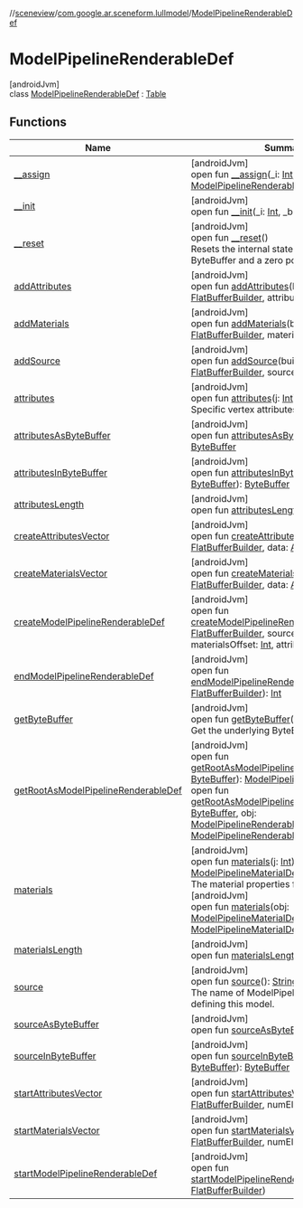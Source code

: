 //[sceneview](../../../index.md)/[com.google.ar.sceneform.lullmodel](../index.md)/[ModelPipelineRenderableDef](index.md)

# ModelPipelineRenderableDef

[androidJvm]\
class [ModelPipelineRenderableDef](index.md) : [Table](../../com.google.flatbuffers/-table/index.md)

## Functions

| Name | Summary |
|---|---|
| [__assign](__assign.md) | [androidJvm]<br>open fun [__assign](__assign.md)(_i: [Int](https://kotlinlang.org/api/latest/jvm/stdlib/kotlin/-int/index.html), _bb: [ByteBuffer](https://developer.android.com/reference/kotlin/java/nio/ByteBuffer.html)): [ModelPipelineRenderableDef](index.md) |
| [__init](__init.md) | [androidJvm]<br>open fun [__init](__init.md)(_i: [Int](https://kotlinlang.org/api/latest/jvm/stdlib/kotlin/-int/index.html), _bb: [ByteBuffer](https://developer.android.com/reference/kotlin/java/nio/ByteBuffer.html)) |
| [__reset](../../com.google.flatbuffers/-table/__reset.md) | [androidJvm]<br>open fun [__reset](../../com.google.flatbuffers/-table/__reset.md)()<br>Resets the internal state with a null ByteBuffer and a zero position. |
| [addAttributes](add-attributes.md) | [androidJvm]<br>open fun [addAttributes](add-attributes.md)(builder: [FlatBufferBuilder](../../com.google.flatbuffers/-flat-buffer-builder/index.md), attributesOffset: [Int](https://kotlinlang.org/api/latest/jvm/stdlib/kotlin/-int/index.html)) |
| [addMaterials](add-materials.md) | [androidJvm]<br>open fun [addMaterials](add-materials.md)(builder: [FlatBufferBuilder](../../com.google.flatbuffers/-flat-buffer-builder/index.md), materialsOffset: [Int](https://kotlinlang.org/api/latest/jvm/stdlib/kotlin/-int/index.html)) |
| [addSource](add-source.md) | [androidJvm]<br>open fun [addSource](add-source.md)(builder: [FlatBufferBuilder](../../com.google.flatbuffers/-flat-buffer-builder/index.md), sourceOffset: [Int](https://kotlinlang.org/api/latest/jvm/stdlib/kotlin/-int/index.html)) |
| [attributes](attributes.md) | [androidJvm]<br>open fun [attributes](attributes.md)(j: [Int](https://kotlinlang.org/api/latest/jvm/stdlib/kotlin/-int/index.html)): [Int](https://kotlinlang.org/api/latest/jvm/stdlib/kotlin/-int/index.html)<br>Specific vertex attributes to export. |
| [attributesAsByteBuffer](attributes-as-byte-buffer.md) | [androidJvm]<br>open fun [attributesAsByteBuffer](attributes-as-byte-buffer.md)(): [ByteBuffer](https://developer.android.com/reference/kotlin/java/nio/ByteBuffer.html) |
| [attributesInByteBuffer](attributes-in-byte-buffer.md) | [androidJvm]<br>open fun [attributesInByteBuffer](attributes-in-byte-buffer.md)(_bb: [ByteBuffer](https://developer.android.com/reference/kotlin/java/nio/ByteBuffer.html)): [ByteBuffer](https://developer.android.com/reference/kotlin/java/nio/ByteBuffer.html) |
| [attributesLength](attributes-length.md) | [androidJvm]<br>open fun [attributesLength](attributes-length.md)(): [Int](https://kotlinlang.org/api/latest/jvm/stdlib/kotlin/-int/index.html) |
| [createAttributesVector](create-attributes-vector.md) | [androidJvm]<br>open fun [createAttributesVector](create-attributes-vector.md)(builder: [FlatBufferBuilder](../../com.google.flatbuffers/-flat-buffer-builder/index.md), data: [Array](https://kotlinlang.org/api/latest/jvm/stdlib/kotlin/-array/index.html)&lt;[Int](https://kotlinlang.org/api/latest/jvm/stdlib/kotlin/-int/index.html)&gt;): [Int](https://kotlinlang.org/api/latest/jvm/stdlib/kotlin/-int/index.html) |
| [createMaterialsVector](create-materials-vector.md) | [androidJvm]<br>open fun [createMaterialsVector](create-materials-vector.md)(builder: [FlatBufferBuilder](../../com.google.flatbuffers/-flat-buffer-builder/index.md), data: [Array](https://kotlinlang.org/api/latest/jvm/stdlib/kotlin/-array/index.html)&lt;[Int](https://kotlinlang.org/api/latest/jvm/stdlib/kotlin/-int/index.html)&gt;): [Int](https://kotlinlang.org/api/latest/jvm/stdlib/kotlin/-int/index.html) |
| [createModelPipelineRenderableDef](create-model-pipeline-renderable-def.md) | [androidJvm]<br>open fun [createModelPipelineRenderableDef](create-model-pipeline-renderable-def.md)(builder: [FlatBufferBuilder](../../com.google.flatbuffers/-flat-buffer-builder/index.md), sourceOffset: [Int](https://kotlinlang.org/api/latest/jvm/stdlib/kotlin/-int/index.html), materialsOffset: [Int](https://kotlinlang.org/api/latest/jvm/stdlib/kotlin/-int/index.html), attributesOffset: [Int](https://kotlinlang.org/api/latest/jvm/stdlib/kotlin/-int/index.html)): [Int](https://kotlinlang.org/api/latest/jvm/stdlib/kotlin/-int/index.html) |
| [endModelPipelineRenderableDef](end-model-pipeline-renderable-def.md) | [androidJvm]<br>open fun [endModelPipelineRenderableDef](end-model-pipeline-renderable-def.md)(builder: [FlatBufferBuilder](../../com.google.flatbuffers/-flat-buffer-builder/index.md)): [Int](https://kotlinlang.org/api/latest/jvm/stdlib/kotlin/-int/index.html) |
| [getByteBuffer](../../com.google.flatbuffers/-table/get-byte-buffer.md) | [androidJvm]<br>open fun [getByteBuffer](../../com.google.flatbuffers/-table/get-byte-buffer.md)(): [ByteBuffer](https://developer.android.com/reference/kotlin/java/nio/ByteBuffer.html)<br>Get the underlying ByteBuffer. |
| [getRootAsModelPipelineRenderableDef](get-root-as-model-pipeline-renderable-def.md) | [androidJvm]<br>open fun [getRootAsModelPipelineRenderableDef](get-root-as-model-pipeline-renderable-def.md)(_bb: [ByteBuffer](https://developer.android.com/reference/kotlin/java/nio/ByteBuffer.html)): [ModelPipelineRenderableDef](index.md)<br>open fun [getRootAsModelPipelineRenderableDef](get-root-as-model-pipeline-renderable-def.md)(_bb: [ByteBuffer](https://developer.android.com/reference/kotlin/java/nio/ByteBuffer.html), obj: [ModelPipelineRenderableDef](index.md)): [ModelPipelineRenderableDef](index.md) |
| [materials](materials.md) | [androidJvm]<br>open fun [materials](materials.md)(j: [Int](https://kotlinlang.org/api/latest/jvm/stdlib/kotlin/-int/index.html)): [ModelPipelineMaterialDef](../-model-pipeline-material-def/index.md)<br>The material properties for the model.<br>[androidJvm]<br>open fun [materials](materials.md)(obj: [ModelPipelineMaterialDef](../-model-pipeline-material-def/index.md), j: [Int](https://kotlinlang.org/api/latest/jvm/stdlib/kotlin/-int/index.html)): [ModelPipelineMaterialDef](../-model-pipeline-material-def/index.md) |
| [materialsLength](materials-length.md) | [androidJvm]<br>open fun [materialsLength](materials-length.md)(): [Int](https://kotlinlang.org/api/latest/jvm/stdlib/kotlin/-int/index.html) |
| [source](source.md) | [androidJvm]<br>open fun [source](source.md)(): [String](https://developer.android.com/reference/kotlin/java/lang/String.html)<br>The name of ModelPipelineImportDef defining this model. |
| [sourceAsByteBuffer](source-as-byte-buffer.md) | [androidJvm]<br>open fun [sourceAsByteBuffer](source-as-byte-buffer.md)(): [ByteBuffer](https://developer.android.com/reference/kotlin/java/nio/ByteBuffer.html) |
| [sourceInByteBuffer](source-in-byte-buffer.md) | [androidJvm]<br>open fun [sourceInByteBuffer](source-in-byte-buffer.md)(_bb: [ByteBuffer](https://developer.android.com/reference/kotlin/java/nio/ByteBuffer.html)): [ByteBuffer](https://developer.android.com/reference/kotlin/java/nio/ByteBuffer.html) |
| [startAttributesVector](start-attributes-vector.md) | [androidJvm]<br>open fun [startAttributesVector](start-attributes-vector.md)(builder: [FlatBufferBuilder](../../com.google.flatbuffers/-flat-buffer-builder/index.md), numElems: [Int](https://kotlinlang.org/api/latest/jvm/stdlib/kotlin/-int/index.html)) |
| [startMaterialsVector](start-materials-vector.md) | [androidJvm]<br>open fun [startMaterialsVector](start-materials-vector.md)(builder: [FlatBufferBuilder](../../com.google.flatbuffers/-flat-buffer-builder/index.md), numElems: [Int](https://kotlinlang.org/api/latest/jvm/stdlib/kotlin/-int/index.html)) |
| [startModelPipelineRenderableDef](start-model-pipeline-renderable-def.md) | [androidJvm]<br>open fun [startModelPipelineRenderableDef](start-model-pipeline-renderable-def.md)(builder: [FlatBufferBuilder](../../com.google.flatbuffers/-flat-buffer-builder/index.md)) |
